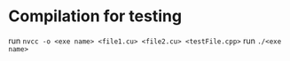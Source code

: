 # Compilation for testing
run `nvcc -o <exe name> <file1.cu> <file2.cu> <testFile.cpp>`
run `./<exe name>`